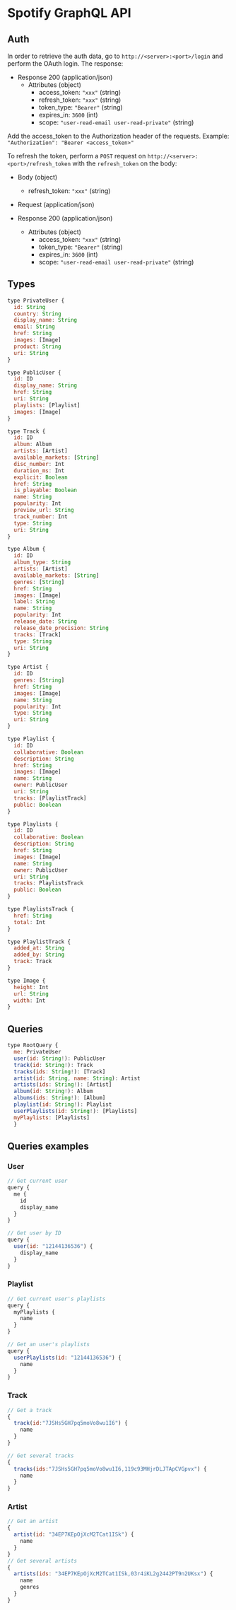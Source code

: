 # Spotify GraphQL API

## Auth

In order to retrieve the auth data, go to `http://<server>:<port>/login` and perform the OAuth login. The response: 

+ Response 200 (application/json)
    + Attributes (object)
        + access_token: `"xxx"` (string)
        + refresh_token: `"xxx"` (string)
        + token_type: `"Bearer"` (string)
        + expires_in: `3600` (int)
        + scope: `"user-read-email user-read-private"` (string)

Add the access_token to the Authorization header of the requests. Example: `"Authorization": "Bearer <access_token>"`

To refresh the token, perform a `POST` request on `http://<server>:<port>/refresh_token` with the `refresh_token` on the body:

+ Body (object)
    + refresh_token: `"xxx"` (string)

+ Request (application/json)

+ Response 200 (application/json)
    + Attributes (object)
        + access_token: `"xxx"` (string)
        + token_type: `"Bearer"` (string)
        + expires_in: `3600` (int)
        + scope: `"user-read-email user-read-private"` (string)


## Types

```js
type PrivateUser {
  id: String
  country: String
  display_name: String
  email: String
  href: String
  images: [Image]
  product: String
  uri: String
}

type PublicUser {
  id: ID
  display_name: String
  href: String
  uri: String
  playlists: [Playlist]
  images: [Image]
}

type Track {
  id: ID
  album: Album
  artists: [Artist]
  available_markets: [String]
  disc_number: Int
  duration_ms: Int
  explicit: Boolean
  href: String
  is_playable: Boolean
  name: String
  popularity: Int
  preview_url: String
  track_number: Int
  type: String
  uri: String
}

type Album {
  id: ID
  album_type: String
  artists: [Artist]
  available_markets: [String]
  genres: [String]
  href: String
  images: [Image]
  label: String
  name: String
  popularity: Int
  release_date: String
  release_date_precision: String
  tracks: [Track]
  type: String
  uri: String
}

type Artist {
  id: ID
  genres: [String]
  href: String
  images: [Image]
  name: String
  popularity: Int
  type: String
  uri: String
}

type Playlist {
  id: ID
  collaborative: Boolean
  description: String
  href: String
  images: [Image]
  name: String
  owner: PublicUser
  uri: String
  tracks: [PlaylistTrack]
  public: Boolean
}

type Playlists {
  id: ID
  collaborative: Boolean
  description: String
  href: String
  images: [Image]
  name: String
  owner: PublicUser
  uri: String
  tracks: PlaylistsTrack
  public: Boolean
}

type PlaylistsTrack {
  href: String
  total: Int
}

type PlaylistTrack {
  added_at: String
  added_by: String
  track: Track
}

type Image {
  height: Int
  url: String
  width: Int
}
```

## Queries

```js
type RootQuery {
  me: PrivateUser
  user(id: String!): PublicUser
  track(id: String!): Track
  tracks(ids: String!): [Track]
  artist(id: String, name: String): Artist
  artists(ids: String!): [Artist]
  album(id: String!): Album
  albums(ids: String!): [Album]
  playlist(id: String!): Playlist
  userPlaylists(id: String!): [Playlists]
  myPlaylists: [Playlists]
  }
```

## Queries examples

### User

```js
// Get current user
query {
  me {
    id
    display_name
  }
}

// Get user by ID
query {
  user(id: "12144136536") {
    display_name
  }
}
```

### Playlist

```js
// Get current user's playlists
query {
  myPlaylists {
    name
  }
}

// Get an user's playlists
query {
  userPlaylists(id: "12144136536") {
    name
  }
}
```

### Track
```js
// Get a track
{
  track(id:"7JSHs5GH7pq5moVo8wu1I6") {
    name 
  }
}

// Get several tracks
{
  tracks(ids:"7JSHs5GH7pq5moVo8wu1I6,119c93MHjrDLJTApCVGpvx") {
    name 
  }
}

```

### Artist
```js
// Get an artist
{
  artist(id: "34EP7KEpOjXcM2TCat1ISk") {
    name
  }
}
// Get several artists
{
  artists(ids: "34EP7KEpOjXcM2TCat1ISk,03r4iKL2g2442PT9n2UKsx") {
    name
    genres
  }
}

```
